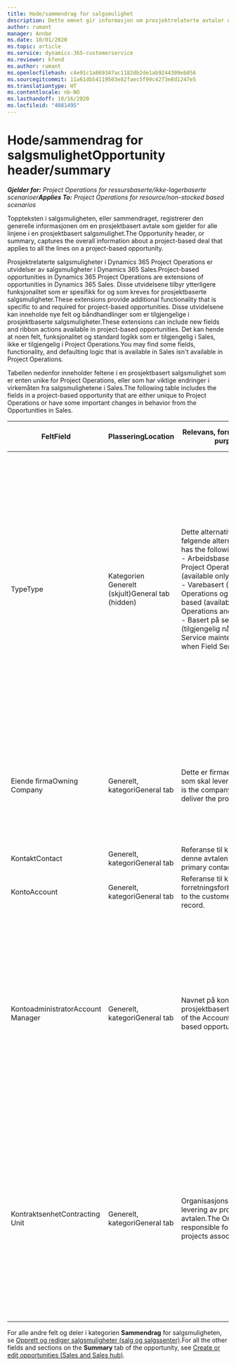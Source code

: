 ```yaml
---
title: Hode/sammendrag for salgsmulighet
description: Dette emnet gir informasjon om prosjektrelaterte avtaler og de prosjektrelaterte salgsmulighetslinjene.
author: rumant
manager: Annbe
ms.date: 10/01/2020
ms.topic: article
ms.service: dynamics-365-customerservice
ms.reviewer: kfend
ms.author: rumant
ms.openlocfilehash: c4e91c1a869347ac1182db2de1ab9244309eb856
ms.sourcegitcommit: 11a61db54119503e82faec5f99c4273e8d1247e5
ms.translationtype: HT
ms.contentlocale: nb-NO
ms.lasthandoff: 10/16/2020
ms.locfileid: "4081495"
---
```

# <a name="opportunity-headersummary"></a><span data-ttu-id="cdcb7-103">Hode/sammendrag for salgsmulighet</span><span class="sxs-lookup"><span data-stu-id="cdcb7-103">Opportunity header/summary</span></span>

<span data-ttu-id="cdcb7-104">_**Gjelder for:** Project Operations for ressursbaserte/ikke-lagerbaserte scenarioer_</span><span class="sxs-lookup"><span data-stu-id="cdcb7-104">_**Applies To:** Project Operations for resource/non-stocked based scenarios_</span></span>


<span data-ttu-id="cdcb7-105">Toppteksten i salgsmuligheten, eller sammendraget, registrerer den generelle informasjonen om en prosjektbasert avtale som gjelder for alle linjene i en prosjektbasert salgsmulighet.</span><span class="sxs-lookup"><span data-stu-id="cdcb7-105">The Opportunity header, or summary, captures the overall information about a project-based deal that applies to all the lines on a project-based opportunity.</span></span>

<span data-ttu-id="cdcb7-106">Prosjektrelaterte salgsmuligheter i Dynamics 365 Project Operations er utvidelser av salgsmuligheter i Dynamics 365 Sales.</span><span class="sxs-lookup"><span data-stu-id="cdcb7-106">Project-based opportunities in Dynamics 365 Project Operations are extensions of opportunities in Dynamics 365 Sales.</span></span> <span data-ttu-id="cdcb7-107">Disse utvidelsene tilbyr ytterligere funksjonalitet som er spesifikk for og som kreves for prosjektbaserte salgsmuligheter.</span><span class="sxs-lookup"><span data-stu-id="cdcb7-107">These extensions provide additional functionality that is specific to and required for project-based opportunities.</span></span> <span data-ttu-id="cdcb7-108">Disse utvidelsene kan inneholde nye felt og båndhandlinger som er tilgjengelige i prosjektbaserte salgsmuligheter.</span><span class="sxs-lookup"><span data-stu-id="cdcb7-108">These extensions can include new fields and ribbon actions available in project-based opportunities.</span></span> <span data-ttu-id="cdcb7-109">Det kan hende at noen felt, funksjonalitet og standard logikk som er tilgjengelig i Sales, ikke er tilgjengelig i Project Operations.</span><span class="sxs-lookup"><span data-stu-id="cdcb7-109">You may find some fields, functionality, and defaulting logic that is available in Sales isn't available in Project Operations.</span></span>

<span data-ttu-id="cdcb7-110">Tabellen nedenfor inneholder feltene i en prosjektbasert salgsmulighet som er enten unike for Project Operations, eller som har viktige endringer i virkemåten fra salgsmulighetene i Sales.</span><span class="sxs-lookup"><span data-stu-id="cdcb7-110">The following table includes the fields in a project-based opportunity that are either unique to Project Operations or have some important changes in behavior from the Opportunities in Sales.</span></span>

| <span data-ttu-id="cdcb7-111">**Felt**</span><span class="sxs-lookup"><span data-stu-id="cdcb7-111">**Field**</span></span> | <span data-ttu-id="cdcb7-112">**Plassering**</span><span class="sxs-lookup"><span data-stu-id="cdcb7-112">**Location**</span></span> | <span data-ttu-id="cdcb7-113">**Relevans, formål og veiledning**</span><span class="sxs-lookup"><span data-stu-id="cdcb7-113">**Relevance, purpose, and guidance**</span></span> | <span data-ttu-id="cdcb7-114">**Nedstrøms påvirkning**</span><span class="sxs-lookup"><span data-stu-id="cdcb7-114">**Downstream impact**</span></span> |
| --- | --- | --- | --- |
| <span data-ttu-id="cdcb7-115">Type</span><span class="sxs-lookup"><span data-stu-id="cdcb7-115">Type</span></span> | <span data-ttu-id="cdcb7-116">Kategorien Generelt (skjult)</span><span class="sxs-lookup"><span data-stu-id="cdcb7-116">General tab (hidden)</span></span> | <span data-ttu-id="cdcb7-117">Dette alternativsettfeltet inneholder følgende alternativer:</span><span class="sxs-lookup"><span data-stu-id="cdcb7-117">This option set field has the following options:</span></span></br><span data-ttu-id="cdcb7-118">- Arbeidsbasert (bare tilgjengelig med Project Operations)</span><span class="sxs-lookup"><span data-stu-id="cdcb7-118">- Work-based (available only with Project Operations)</span></span></br><span data-ttu-id="cdcb7-119">- Varebasert (bare tilgjengelig når Project Operations og Sales er installert)</span><span class="sxs-lookup"><span data-stu-id="cdcb7-119">- Item-based (available only when Project Operations and Sales are installed)</span></span></br><span data-ttu-id="cdcb7-120">- Basert på service og vedlikehold (tilgjengelig når Field Service er installert)</span><span class="sxs-lookup"><span data-stu-id="cdcb7-120">- Service maintenance-based (available when Field Service is installed)</span></span> | <span data-ttu-id="cdcb7-121">Når du bruker Project Operations, settes denne feltverdien automatisk til **Arbeidsbasert** , som klassifiserer salgsmuligheten som prosjektbasert.</span><span class="sxs-lookup"><span data-stu-id="cdcb7-121">When you use Project Operations, this field value is automatically set to **Work-based** which classifies the Opportunity as project-based.</span></span> <span data-ttu-id="cdcb7-122">En salgsmulighet må være prosjektbasert for å aktivere alle prosjektspesifikke utvidelser og funksjonalitet i den salgsprosessen nedstrøms for denne avtalen.</span><span class="sxs-lookup"><span data-stu-id="cdcb7-122">An Opportunity should be project-based to enable all project-specific extensions and functionality in the downstream sales process for this deal.</span></span> |
| <span data-ttu-id="cdcb7-123">Eiende firma</span><span class="sxs-lookup"><span data-stu-id="cdcb7-123">Owning Company</span></span> | <span data-ttu-id="cdcb7-124">Generelt, kategori</span><span class="sxs-lookup"><span data-stu-id="cdcb7-124">General tab</span></span> | <span data-ttu-id="cdcb7-125">Dette er firmaet eller den juridiske enheten som skal levere prosjektet for kunden.</span><span class="sxs-lookup"><span data-stu-id="cdcb7-125">This is the company or legal entity that will deliver the project for the customer.</span></span> | <span data-ttu-id="cdcb7-126">Denne feltinformasjonen kopieres til det tilsvarende feltet i prosjekttilbudet, som opprettes fra denne salgsmuligheten.</span><span class="sxs-lookup"><span data-stu-id="cdcb7-126">This field information will be copied to the corresponding field on the Project quote that is created from this Opportunity.</span></span> |
| <span data-ttu-id="cdcb7-127">Kontakt</span><span class="sxs-lookup"><span data-stu-id="cdcb7-127">Contact</span></span> | <span data-ttu-id="cdcb7-128">Generelt, kategori</span><span class="sxs-lookup"><span data-stu-id="cdcb7-128">General tab</span></span> | <span data-ttu-id="cdcb7-129">Referanse til kundens hovedkontakt for denne avtalen.</span><span class="sxs-lookup"><span data-stu-id="cdcb7-129">Reference to the customer's primary contact for this deal.</span></span> | |
| <span data-ttu-id="cdcb7-130">Konto</span><span class="sxs-lookup"><span data-stu-id="cdcb7-130">Account</span></span> | <span data-ttu-id="cdcb7-131">Generelt, kategori</span><span class="sxs-lookup"><span data-stu-id="cdcb7-131">General tab</span></span> | <span data-ttu-id="cdcb7-132">Referanse til kundens firma- eller forretningsforbindelsesoppføring.</span><span class="sxs-lookup"><span data-stu-id="cdcb7-132">Reference to the customer's company or account record.</span></span> | |
| <span data-ttu-id="cdcb7-133">Kontoadministrator</span><span class="sxs-lookup"><span data-stu-id="cdcb7-133">Account Manager</span></span> | <span data-ttu-id="cdcb7-134">Generelt, kategori</span><span class="sxs-lookup"><span data-stu-id="cdcb7-134">General tab</span></span> | <span data-ttu-id="cdcb7-135">Navnet på kontoadministratoren for denne prosjektbaserte salgsmuligheten.</span><span class="sxs-lookup"><span data-stu-id="cdcb7-135">The name of the Account manager for this project-based opportunity.</span></span> | <span data-ttu-id="cdcb7-136">Kontoadministratoren er ansvarlig for å administrere relasjonen med kunden gjennom fullføringen av dette prosjektet.</span><span class="sxs-lookup"><span data-stu-id="cdcb7-136">The Account manager is responsible for managing the relationship with the customer through the completion of this project.</span></span> <span data-ttu-id="cdcb7-137">Basert på oppføringen av den bestillbare ressursen som er knyttet til kontoadministratoren, blir kontraktenheten standard.</span><span class="sxs-lookup"><span data-stu-id="cdcb7-137">Based on the bookable resource record tied to the Account manager, the contracting unit is defaulted.</span></span> |
| <span data-ttu-id="cdcb7-138">Kontraktsenhet</span><span class="sxs-lookup"><span data-stu-id="cdcb7-138">Contracting Unit</span></span> | <span data-ttu-id="cdcb7-139">Generelt, kategori</span><span class="sxs-lookup"><span data-stu-id="cdcb7-139">General tab</span></span> | <span data-ttu-id="cdcb7-140">Organisasjonsenheten som er ansvarlig for levering av prosjektene tilknyttet denne avtalen.</span><span class="sxs-lookup"><span data-stu-id="cdcb7-140">The Organization unit that is responsible for the delivery of the project or projects associated with this deal.</span></span> | <span data-ttu-id="cdcb7-141">Kontraktenheten er avdelingen i firmaet som skal fullføre prosjektene etter at avtalen er lukket.</span><span class="sxs-lookup"><span data-stu-id="cdcb7-141">The contracting unit is the division of the company that will complete the project(s) after the deal is closed.</span></span> <span data-ttu-id="cdcb7-142">Hver kontraktenhet har en valuta, og denne valutaen brukes til å rapportere beregnet og faktisk kostnad som påløpte under prosjektet.</span><span class="sxs-lookup"><span data-stu-id="cdcb7-142">Every contracting unit has a currency, and this currency is used to report estimated and actual costs incurred during the project.</span></span> |

<span data-ttu-id="cdcb7-143">For alle andre felt og deler i kategorien **Sammendrag** for salgsmuligheten, se [Opprett og rediger salgsmuligheter (salg og salgssenter)](https://docs.microsoft.com/dynamics365/sales-enterprise/create-edit-opportunity-sales).</span><span class="sxs-lookup"><span data-stu-id="cdcb7-143">For all the other fields and sections on the **Summary** tab of the opportunity, see [Create or edit opportunities (Sales and Sales hub)](https://docs.microsoft.com/dynamics365/sales-enterprise/create-edit-opportunity-sales).</span></span>
